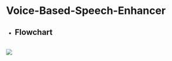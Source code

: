 # Voice-Based-Speech-Enhancer
* ## Flowchart
<br>
<img src="https://embed.creately.com/8onODsF0Ti1?token=IHXAx4cBC5Z7K7Hd&type=svg">
